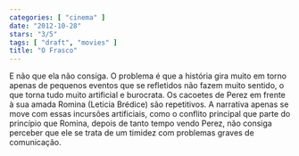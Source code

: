 ```yaml
---
categories: [ "cinema" ]
date: "2012-10-28"
stars: "3/5"
tags: [ "draft", "movies" ]
title: "O Frasco"
---
```

E não que ela não consiga. O problema é que a história gira
muito em torno apenas de pequenos eventos que se refletidos não
fazem muito sentido, o que torna tudo muito artificial e burocrata. Os
cacoetes de Perez em frente à sua amada Romina (Leticia Brédice) são
repetitivos. A narrativa apenas se move com essas incursões artificiais,
como o conflito principal que parte do princípio que Romina, depois de
tanto tempo vendo Perez, não consiga perceber que ele se trata de um
timidez com problemas graves de comunicação.

